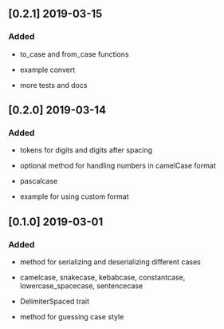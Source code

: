 
## [0.2.1] 2019-03-15

### Added

- to_case and from_case functions

- example convert

- more tests and docs

## [0.2.0] 2019-03-14

### Added

- tokens for digits and digits after spacing

- optional method for handling numbers in camelCase format

- pascalcase

- example for using custom format

## [0.1.0] 2019-03-01

### Added

- method for serializing and deserializing different cases

- camelcase, snakecase, kebabcase, constantcase, lowercase_spacecase, sentencecase

- DelimiterSpaced trait

- method for guessing case style